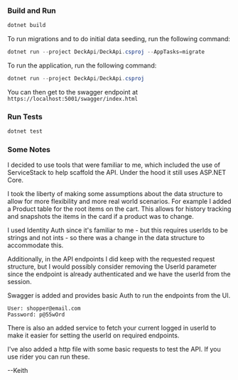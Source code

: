 ﻿### Build and Run

```powershell
dotnet build
```
To run migrations and to do initial data seeding, run the following command:
```powershell
dotnet run --project DeckApi/DeckApi.csproj --AppTasks=migrate
```

To run the application, run the following command:
```powershell
dotnet run --project DeckApi/DeckApi.csproj
```

You can then get to the swagger endpoint at `https://localhost:5001/swagger/index.html`

### Run Tests

```powershell
dotnet test
```

### Some Notes

I decided to use tools that were familiar to me, which included the use of ServiceStack to help scaffold the API. 
Under the hood it still uses ASP.NET Core. 

I took the liberty of making some assumptions about the data structure to allow for more flexibility and
more real world scenarios. For example I added a Product table for the root items on the cart. This allows
for history tracking and snapshots the items in the card if a product was to change. 

I used Identity Auth since it's familiar to me - but this requires userIds to be strings and not ints - so
there was a change in the data structure to accommodate this.

Additionally, in the API endpoints I did keep with the requested request structure, but I would possibly
consider removing the UserId parameter since the endpoint is already authenticated and we have the 
userId from the session. 

Swagger is added and provides basic Auth to run the endpoints from the UI. 

``` 
User: shopper@email.com
Password: p@55wOrd
```

There is also an added service to fetch your current logged in userId to make it easier for setting the userId on 
required endpoints. 

I've also added a http file with some basic requests to test the API. If you use rider you can run these. 

--Keith